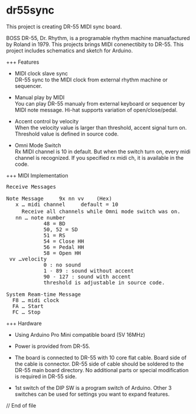 # dr55sync
This project is creating DR-55 MIDI sync board.

BOSS DR-55, Dr. Rhythm, is a programable rhythm machine manuafactured by Roland in 1979. This projects brings MIDI conenectibity to DR-55.
This project includes schematics and sketch for Arduino.

+++ Features

+ MIDI clock slave sync  
DR-55 sync to the MIDI clock from external rhythm machine or sequencer.

+ Manual play by MIDI  
You can play DR-55 manualy from external keyboard or sequencer by MIDI note message. Hi-hat supports variation of open/close/pedal.

+ Accent control by velocity  
When the velocity value is larger than threshold, accent signal turn on.  Threshold value is defined in source code.

+ Omni Mode Switch  
Rx MIDI channel is 10 in default. But when the switch turn on, every midi channel is recognized. If you specified rx midi ch, it is available in the code.

+++ MIDI Implementation
<pre>
Receive Messages

Note Message     9x nn vv    (Hex)
   x … midi channel     default = 10 
　　　Receive all channels while Omni mode switch was on.
   nn … note number 
            48 = BD
            50, 52 = SD
            51 = RS
            54 = Close HH
            56 = Pedal HH
            58 = Open HH
 vv …velocity
            0 : no sound
            1 - 89 : sound without accent
            90 - 127 : sound with accent
            threshold is adjustable in source code.

System Ream-time Message
  F8 … midi clock
  FA … Start
  FC … Stop
</pre>
+++ Hardware

+ Using Arduino Pro Mini compatible board (5V 16MHz)

+ Power is provided from DR-55.

+ The board is connected to DR-55 with 10 core flat cable. Board side of the cable is connector. DR-55 side of cable should be soldered to the DR-55 main board directory. No additional parts or special modification is required in DR-55 side.

+ 1st switch of the DIP SW is a program switch of Arduino. Other 3 switches can be used for settings you want to expand features.

// End of file

